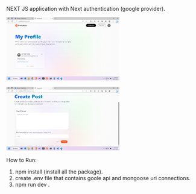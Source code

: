 NEXT JS application with Next authentication (google provider).

<img
  src="https://github.com/vamsi-krishna-mishran/NEXT/blob/main/Screenshot%202023-08-21%20194859.png"
  alt="Sample Snapshot1"
  title="Snapshot1"
  style="display: inline-block; margin: 0 auto; max-width: 300px">

<img
  src="https://github.com/vamsi-krishna-mishran/NEXT/blob/main/Screenshot%202023-08-21%20194913.png"
  alt="Sample Snapshot2"
  title="Snapshot2"
  style="display: inline-block; margin: 0 auto; max-width: 300px">



How to Run:
 1. npm install (install all the package).
 2. create .env file that contains goole api and mongoose uri connections.
 3. npm run dev .
 
